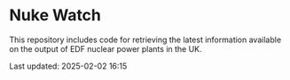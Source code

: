 # Nuke Watch

This repository includes code for retrieving the latest information available on the output of EDF nuclear power plants in the UK.

Last updated: 2025-02-02 16:15